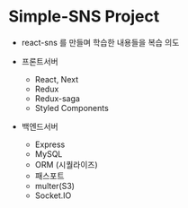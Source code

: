 # Simple-SNS Project

- react-sns 를 만들며 학습한 내용들을 복습 의도

- 프론트서버
    - React, Next
    - Redux
    - Redux-saga
    - Styled Components

- 백엔드서버
    - Express
    - MySQL
    - ORM (시퀄라이즈)
    - 패스포트
    - multer(S3)
    - Socket.IO
